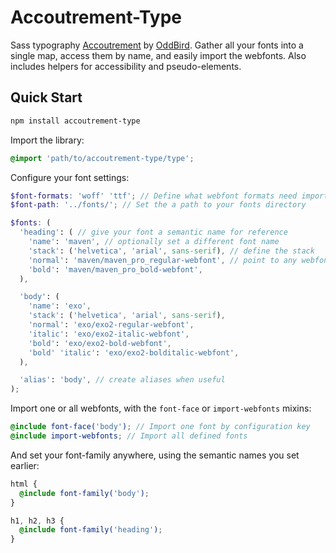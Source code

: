 Accoutrement-Type
=================

Sass typography [Accoutrement][accoutrement]
by [OddBird][oddbird].
Gather all your fonts into a single map,
access them by name,
and easily import the webfonts.
Also includes helpers for accessibility
and pseudo-elements.

[accoutrement]: http://oddbird.net/accoutrement/
[oddbird]: http://oddbird.net/


Quick Start
-----------

```bash
npm install accoutrement-type
```

Import the library:

```scss
@import 'path/to/accoutrement-type/type';
```

Configure your font settings:

```scss
$font-formats: 'woff' 'ttf'; // Define what webfont formats need importing
$font-path: '../fonts/'; // Set the a path to your fonts directory

$fonts: (
  'heading': ( // give your font a semantic name for reference
    'name': 'maven', // optionally set a different font name
    'stack': ('helvetica', 'arial', sans-serif), // define the stack
    'normal': 'maven/maven_pro_regular-webfont', // point to any webfont files
    'bold': 'maven/maven_pro_bold-webfont',
  ),

  'body': (
    'name': 'exo',
    'stack': ('helvetica', 'arial', sans-serif),
    'normal': 'exo/exo2-regular-webfont',
    'italic': 'exo/exo2-italic-webfont',
    'bold': 'exo/exo2-bold-webfont',
    'bold' 'italic': 'exo/exo2-bolditalic-webfont',
  ),

  'alias': 'body', // create aliases when useful
);
```

Import one or all webfonts,
with the `font-face` or `import-webfonts` mixins:

```scss
@include font-face('body'); // Import one font by configuration key
@include import-webfonts; // Import all defined fonts
```

And set your font-family anywhere,
using the semantic names you set earlier:

```scss
html {
  @include font-family('body');
}

h1, h2, h3 {
  @include font-family('heading');
}
```
